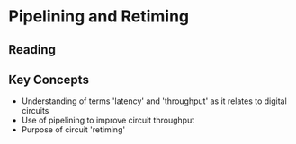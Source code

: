 
# Pipelining and Retiming


## Reading


## Key Concepts

  * Understanding of terms 'latency' and 'throughput' as it relates to digital circuits
  * Use of pipelining to improve circuit throughput
  * Purpose of circuit 'retiming'

